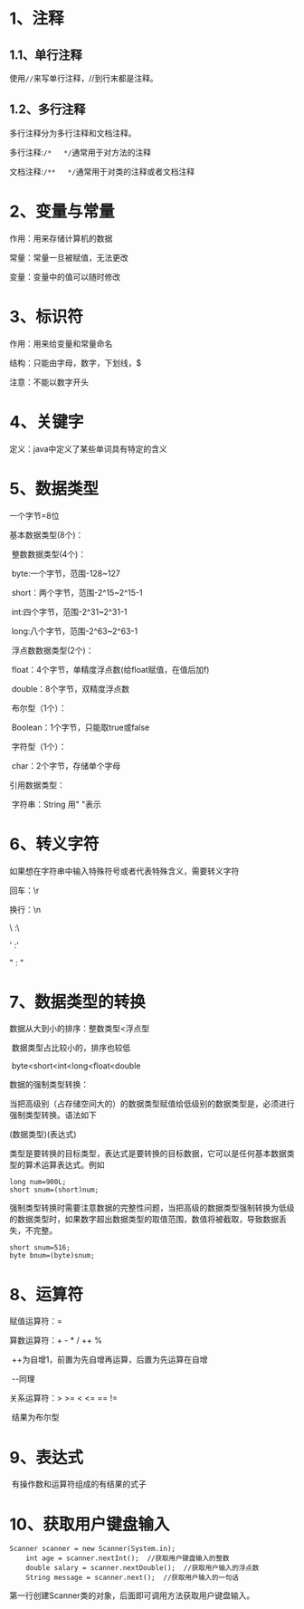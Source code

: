 # 1、注释
## 1.1、单行注释
使用`//`来写单行注释，//到行末都是注释。

## 1.2、多行注释
多行注释分为多行注释和文档注释。

多行注释:`/*   */`通常用于对方法的注释

文档注释:`/**   */`通常用于对类的注释或者文档注释

# 2、变量与常量
作用：用来存储计算机的数据

常量：常量一旦被赋值，无法更改

变量：变量中的值可以随时修改

# 3、标识符
作用：用来给变量和常量命名

结构：只能由字母，数字，下划线，$

注意：不能以数字开头

# 4、关键字
定义：java中定义了某些单词具有特定的含义

# 5、数据类型
一个字节=8位

基本数据类型(8个)：

​	整数数据类型(4个)：

​		byte:一个字节，范围-128~127

​		short：两个字节，范围-2^15~2^15-1

​		int:四个字节，范围-2^31~2^31-1

​		long:八个字节，范围-2^63~2^63-1

​	浮点数数据类型(2个)：

​		float：4个字节，单精度浮点数(给float赋值，在值后加f)

​		double：8个字节，双精度浮点数

​	布尔型（1个）：

​		Boolean：1个字节，只能取true或false

​	字符型（1个）：

​		char：2个字节，存储单个字母

引用数据类型：

​	字符串：String 用" "表示

# 6、转义字符
如果想在字符串中输入特殊符号或者代表特殊含义，需要转义字符

回车：\r

换行：\n

\ :\

' :'

" : "

# 7、数据类型的转换
数据从大到小的排序：整数类型<浮点型

​		数据类型占比较小的，排序也较低

​		byte<short<int<long<float<double

数据的强制类型转换：

​	当把高级别（占存储空间大的）的数据类型赋值给低级别的数据类型是，必须进行强制类型转换。语法如下

(数据类型)(表达式)

类型是要转换的目标类型，表达式是要转换的目标数据，它可以是任何基本数据类型的算术运算表达式。例如

```
long num=900L;
short snum=(short)num;
```
强制类型转换时需要注意数据的完整性问题，当把高级的数据类型强制转换为低级的数据类型时，如果数字超出数据类型的取值范围，数值将被截取，导致数据丢失，不完整。

```
short snum=516;
byte bnum=(byte)snum;
```
# 8、运算符
赋值运算符：=

算数运算符：+   -   *   /  ++   %

​			++为自增1，前置为先自增再运算，后置为先运算在自增

​			--同理

关系运算符：>   >=   <   <=    ==   !=

​				结果为布尔型

# 9、表达式
​	有操作数和运算符组成的有结果的式子

# 10、获取用户键盘输入
```
Scanner scanner = new Scanner(System.in);
	int age = scanner.nextInt();  //获取用户键盘输入的整数
	double salary = scanner.nextDouble();  //获取用户输入的浮点数
	String message = scanner.next();  //获取用户输入的一句话
```
第一行创建Scanner类的对象，后面即可调用方法获取用户键盘输入。

